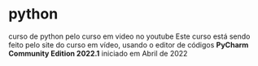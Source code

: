 # python
 curso de python pelo curso em video no youtube
Este curso está sendo feito pelo site do curso em vídeo, usando o editor de códigos **PyCharm Community Edition 2022.1** iniciado em Abril de 2022
